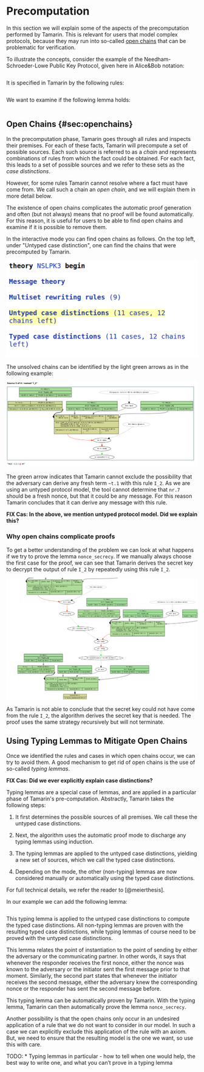 Precomputation
============== 

In this section we will explain some of the aspects of the precomputation
performed by Tamarin.  This is relevant for users that model complex protocols,
because they may run into so-called [open chains](#sec:openchains) that can be
problematic for verification.

To illustrate the concepts, consider the example of the Needham-Schroeder-Lowe
Public Key Protocol, given here in Alice&Bob notation:

~~~~ {.tamarin slice="code/NSLPK3.spthy" lower=24 upper=29}
~~~~

It is specified in Tamarin by the following rules:

~~~~ {.tamarin slice="code/NSLPK3.spthy" lower=32 upper=71}
~~~~

We want to examine if the following lemma holds:

~~~~ {.tamarin slice="code/NSLPK3.spthy" lower=105 upper=118}
~~~~



Open Chains {#sec:openchains}
-----------

In the precomputation phase, Tamarin goes through all rules and inspects their
premises. For each of these facts, Tamarin will precompute a set of possible
sources. Each such source is referred to as a *chain* and represents
combinations of rules from which the fact could be obtained.  For each fact,
this leads to a set of possible sources and we refer to these sets as the *case
distinctions*.

However, for some rules Tamarin cannot resolve where a fact must have come from.
We call such a chain an *open chain*, and we will explain them in more detail
below.

The existence of open chains complicates the automatic proof generation and
often (but not always) means that no proof will be found automatically.  For
this reason, it is useful for users to be able to find open chains and examine
if it is possible to remove them.

In the interactive mode you can find open chains as follows.  On the top left,
under "Untyped case distinction", one can find the chains that were precomputed
by Tamarin.

![Tamarin GUI](../images/FindOpenChains1.png "Untyped case distinctions")

The unsolved chains can be identified by the light green arrows as in the
following example:

![Open chain visible in green](../images/FindOpenChains2.png "Open chain visible")

The green arrow indicates that Tamarin cannot exclude the possibility that the
adversary can derive any fresh term `~t.1` with this rule `I_2`.  As we are
using an untyped protocol model, the tool cannot determine that `nr.7` should be
a fresh nonce, but that it could be any message. For this reason Tamarin
concludes that it can derive any message with this rule.

**FIX Cas: In the above, we mention untyped protocol model. Did we explain
this?**

### Why open chains complicate proofs

To get a better understanding of the problem we can look at what happens if
we try to prove the lemma `nonce_secrecy`.  If we manually always choose
the first case for the proof, we can see that Tamarin derives the secret key to
decrypt the output of rule `I_2` by repeatedly using this rule `I_2`.

![Secret derived by using `I_2`](../images/FindOpenChains3.png "`I_2` repeatedly")

As Tamarin is not able to conclude that the secret key could not have come from
the rule `I_2`, the algorithm derives the secret key that is needed. The proof
uses the same strategy recursively but will not terminate.



Using Typing Lemmas to Mitigate Open Chains
-------------------------------------

Once we identified the rules and cases in which open chains occur, we
can try to avoid them. A good mechanism to get rid of open chains is the use of
so-called *typing lemmas*.

**FIX Cas: Did we ever explicitly explain case distinctions?**

Typing lemmas are a special case of lemmas, and are applied in a particular
phase of Tamarin's pre-computation. Abstractly, Tamarin takes the following
steps:

  1. It first determines the possible sources of all premises. We call these the
     untyped case distinctions.

  2. Next, the algorithm uses the automatic proof mode to discharge any typing lemmas using induction.

  3. The typing lemmas are applied to the untyped case distinctions, yielding a
     new set of sources, which we call the typed case distinctions.

  4. Depending on the mode, the other (non-typing) lemmas are now considered
     manually or automatically using the typed case distinctions.

For full technical details, we refer the reader to [@meierthesis].

In our example we can add the following lemma:

~~~~ {.tamarin slice="code/NSLPK3.spthy" lower=86 upper=102}
~~~~

This typing lemma is applied to the untyped case distinctions to compute the
typed case distinctions. All non-typing lemmas are proven with the resulting
typed case distinctions, while typing lemmas of course need to be proved with
the untyped case distinctions.

This lemma relates the point of instantiation to the point of sending by either
the adversary or the communicating partner. In other words, it says that
whenever the responder receives the first nonce, either the nonce was known to
the adversary or the initiator sent the first message prior to that moment.
Similarly, the second part states that whenever the initiator receives the
second message, either the adversary knew the corresponding nonce or the
responder has sent the second message before.

This typing lemma can be automatically proven by Tamarin. With the typing lemma,
Tamarin can then automatically prove the lemma `nonce_secrecy`.


Another possibility is that the open chains only occur in an undesired
application of a rule that we do not want to consider in our model.
In such a case we can explicitly exclude this application of the rule
with an axiom. But, we need to ensure that the resulting model is the
one we want, so use this with care.


TODO:
      * Typing lemmas in particular - how to tell when one would help, the
        best way to write one, and what you can’t prove in a typing lemma
